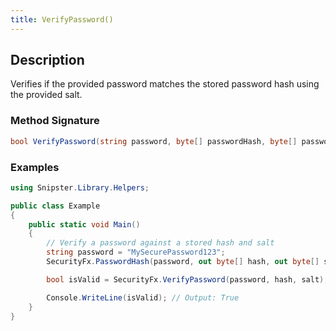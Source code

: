 ```yaml
---
title: VerifyPassword()
---
```


## Description
Verifies if the provided password matches the stored password hash using the provided salt.

### Method Signature

```csharp
bool VerifyPassword(string password, byte[] passwordHash, byte[] passwordSalt)
```
### Examples

```csharp
using Snipster.Library.Helpers;

public class Example
{
    public static void Main()
    {
        // Verify a password against a stored hash and salt
        string password = "MySecurePassword123";
        SecurityFx.PasswordHash(password, out byte[] hash, out byte[] salt);

        bool isValid = SecurityFx.VerifyPassword(password, hash, salt);

        Console.WriteLine(isValid); // Output: True
    }
}
```